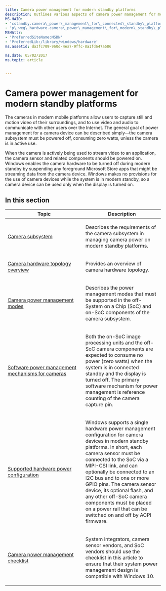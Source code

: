 ```yaml
---
title: Camera power management for modern standby platforms
description: Outlines various aspects of camera power management for modern standby platforms.
MS-HAID:
- 'cstandby.camera\_power\_management\_for\_connected\_standby\_platforms'
- 'p\_weg\_hardware.camera\_power\_management\_for\_modern\_standby\_platforms'
MSHAttr:
- 'PreferredSiteName:MSDN'
- 'PreferredLib:/library/windows/hardware'
ms.assetid: da3fc709-960d-4ea7-9ffc-8a1fd647a586

ms.date: 05/02/2017
ms.topic: article


---
```


# Camera power management for modern standby platforms


The cameras in modern mobile platforms allow users to capture still and motion video of their surroundings, and to use video and audio to communicate with other users over the Internet. The general goal of power management for a camera device can be described simply—the camera subsystem must be powered off, consuming zero watts, unless the camera is in active use.

When the camera is actively being used to stream video to an application, the camera sensor and related components should be powered on. Windows enables the camera hardware to be turned off during modern standby by suspending any foreground Microsoft Store apps that might be streaming data from the camera device. Windows makes no provisions for the use of camera devices while the system is in modern standby, so a camera device can be used only when the display is turned on.

## In this section


<table>
<colgroup>
<col width="50%" />
<col width="50%" />
</colgroup>
<thead>
<tr class="header">
<th>Topic</th>
<th>Description</th>
</tr>
</thead>
<tbody>
<tr class="odd">
<td><p><a href="camera-subsystem.md" data-raw-source="[Camera subsystem](camera-subsystem.md)">Camera subsystem</a></p></td>
<td><p>Describes the requirements of the camera subsystem in managing camera power on modern standby platforms.</p></td>
</tr>
<tr class="even">
<td><p><a href="camera-hardware-topology-overview.md" data-raw-source="[Camera hardware topology overview](camera-hardware-topology-overview.md)">Camera hardware topology overview</a></p></td>
<td><p>Provides an overview of camera hardware topology.</p></td>
</tr>
<tr class="odd">
<td><p><a href="camera-power-management-modes.md" data-raw-source="[Camera power management modes](camera-power-management-modes.md)">Camera power management modes</a></p></td>
<td><p>Describes the power management modes that must be supported in the off-System on a Chip (SoC) and on-SoC components of the camera subsystem.</p></td>
</tr>
<tr class="even">
<td><p><a href="software-power-management-mechanisms-for-cameras.md" data-raw-source="[Software power management mechanisms for cameras](software-power-management-mechanisms-for-cameras.md)">Software power management mechanisms for cameras</a></p></td>
<td><p>Both the on-SoC image processing units and the off-SoC camera components are expected to consume no power (zero watts) when the system is in connected standby and the display is turned off. The primary software mechanism for power management is reference counting of the camera capture pin.</p></td>
</tr>
<tr class="odd">
<td><p><a href="supported-hardware-power-configuration.md" data-raw-source="[Supported hardware power configuration](supported-hardware-power-configuration.md)">Supported hardware power configuration</a></p></td>
<td><p>Windows supports a single hardware power management configuration for camera devices in modern standby platforms. In short, each camera sensor must be connected to the SoC via a MIPI-CSI link, and can optionally be connected to an I2C bus and to one or more GPIO pins. The camera sensor device, its optional flash, and any other off-SoC camera components must be placed on a power rail that can be switched on and off by ACPI firmware.</p></td>
</tr>
<tr class="even">
<td><p><a href="camera-power-management-checklist.md" data-raw-source="[Camera power management checklist](camera-power-management-checklist.md)">Camera power management checklist</a></p></td>
<td><p>System integrators, camera sensor vendors, and SoC vendors should use the checklist in this article to ensure that their system power management design is compatible with Windows 10.</p></td>
</tr>
</tbody>
</table>

 

 

 






